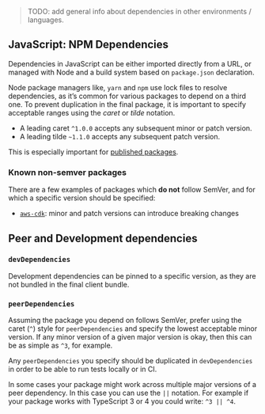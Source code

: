 > TODO: add general info about dependencies in other environments / languages.

## JavaScript: NPM Dependencies

Dependencies in JavaScript can be either imported directly from a URL,
or managed with Node and a build system based on `package.json` declaration.

Node package managers like, `yarn` and `npm` use lock files to resolve
dependencies, as it’s common for various packages to depend on a third one.
To prevent duplication in the final package, it is important to specify
acceptable ranges using the _caret_ or _tilde_ notation.

- A leading caret `^1.0.0` accepts any subsequent minor or patch version.
- A leading tilde `~1.1.0` accepts any subsequent patch version.

This is especially important for [published packages](./npm-packages.md).

### Known non-semver packages

There are a few examples of packages which **do not** follow SemVer, and for
which a specific version should be specified:

- [`aws-cdk`][]: minor and patch versions can introduce breaking changes

[`aws-cdk`]: https://www.npmjs.com/package/aws-cdk
## Peer and Development dependencies

### `devDependencies`

Development dependencies can be pinned to a specific version, as they are not
bundled in the final client bundle.

### `peerDependencies`

Assuming the package you depend on follows SemVer, prefer using the caret (`^`)
style for `peerDependencies` and specify the lowest acceptable minor version. If
any minor version of a given major version is okay, then this can be as simple
as `^3`, for example.

Any `peerDependencies` you specify should be duplicated in `devDependencies` in
order to be able to run tests locally or in CI.

In some cases your package might work across multiple major versions of a peer
dependency. In this case you can use the `||` notation. For example if your
package works with TypeScript 3 or 4 you could write: `^3 || ^4`.

